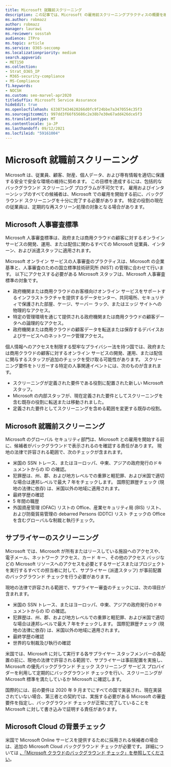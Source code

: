 ```yaml
---
title: Microsoft 就職前スクリーニング
description: この記事では、Microsoft の雇用前スクリーニングプラクティスの概要を確認Microsoft 365。
ms.author: robmazz
author: robmazz
manager: laurawi
ms.reviewer: sosstah
audience: ITPro
ms.topic: article
ms.service: O365-seccomp
ms.localizationpriority: medium
search.appverid:
- MET150
ms.collection:
- Strat_O365_IP
- M365-security-compliance
- MS-Compliance
f1.keywords:
- NOCSH
ms.custom: seo-marvel-apr2020
titleSuffix: Microsoft Service Assurance
hideEdit: true
ms.openlocfilehash: 633873434620266d0fc9f24bbe7a3470554c35f3
ms.sourcegitcommit: 997dd3f66f65686c2e38b7e30e67add426dce5f3
ms.translationtype: MT
ms.contentlocale: ja-JP
ms.lasthandoff: 09/12/2021
ms.locfileid: "59161004"
---
```

# <a name="microsoft-pre-employment-screening"></a>Microsoft 就職前スクリーニング

Microsoft は、従業員、顧客、財産、個人データ、および専有情報を適切に保護する安全で安全な環境の維持に努めます。 この目標を達成するには、包括的なバックグラウンド スクリーニング プログラムが不可欠です。 雇用およびインターンシップのすべての候補者は、Microsoft での雇用を開始する前に、バックグラウンド スクリーニングを十分に完了する必要があります。 特定の役割の現在の従業員は、定期的な再スクリーン処理の対象となる場合があります。

## <a name="the-microsoft-personnel-screening-standard"></a>Microsoft 人事審査標準

Microsoft 人事審査標準は、政府または商用クラウドの顧客に対するオンライン サービスの開発、運用、または配信に関わるすべての Microsoft 従業員、インターン、および派遣スタッフに適用されます。

Microsoft オンライン サービスの人事審査のプラクティスは、Microsoft の企業基準と、人事審査のための国立標準技術研究所 (NIST) の管理に合わせて行います。 以下にアクセスする必要がある Microsoft スタッフは、Microsoft 人事審査標準の対象です。

- 政府機関または商用クラウドのお客様向けオンライン サービスをサポートするインフラストラクチャを提供するデータセンター、共同場所、セキュリティで保護された部屋、ケージ、サーバー ラック、またはエッジ サイトへの物理的なアクセス。
- 特定の管理環境を通じて提供される政府機関または商用クラウドの顧客データへの論理的なアクセス。
- 政府機関または商用クラウドの顧客データを転送または保存するデバイスおよびサービスへのネットワーク管理アクセス。

個人情報へのアクセスを制限する堅牢なプライバシー法を持つ国では、政府または商用クラウドの顧客に対するオンライン サービスの開発、運用、または配信に関与するスタッフが追加のチェックを受け取る可能性があります。 スクリーニング要件をトリガーする特定の人事関連イベントには、次のものが含まれます。

- スクリーニングが定義された要件である役割に配置された新しい Microsoft スタッフ。
- Microsoft の内部スタッフが、現在定義された要件としてスクリーニングを含む既存の役割に転送または移動されました。
- 定義された要件としてスクリーニングを含める範囲を変更する既存の役割。

## <a name="microsoft-pre-employment-screening"></a>Microsoft 就職前スクリーニング

Microsoft のグローバル セキュリティ部門は、Microsoft との雇用を開始する前に、候補者がバックグラウンドで表示されるのを確認する責任があります。
現地の法律で許容される範囲で、次のチェックが含まれます。

- 米国の SSN トレース、またはヨーロッパ、中東、アジアの政府発行のドキュメントからの ID の確認。
- 犯罪歴は、州、郡、および地方レベルでの重罪と軽犯罪、および米国で適切な場合は連邦レベルで最大 7 年をチェックします。 国際犯罪歴チェック (現地の法律に依存) は、米国以外の地域に適用されます。
- 最終学歴の確認
- 5 年間の職歴
- 外国資産管理 (OFAC) リストの Office、産業セキュリティ局 (BIS) リスト、および防衛貿易管理の debarred Persons (DDTC) リスト チェックの Office を含むグローバルな制裁と執行チェック。

## <a name="supplier-screening"></a>サプライヤーのスクリーニング

Microsoft では、Microsoft が所有またはリースしている施設へのアクセスや、電子メール、ネットワーク アクセス、カード キー、その他のアクセス バッジなどの Microsoft リソースへのアクセスを必要とするサービスまたはプロジェクトを実行するすべての担当者に対して、サプライヤー (派遣スタッフ) が事前配置のバックグラウンド チェックを行う必要があります。

現地の法律で許容される範囲で、サプライヤー審査のチェックには、次の項目が含まれます。

- 米国の SSN トレース、またはヨーロッパ、中東、アジアの政府発行のドキュメントからの ID の確認。
- 犯罪歴は、州、郡、および地方レベルでの重罪と軽犯罪、および米国で適切な場合は連邦レベルで最大 7 年をチェックします。 国際犯罪歴チェック (現地の法律に依存) は、米国以外の地域に適用されます。
- 最終学歴の確認
- 世界的な制裁及び執行の確認

米国では、Microsoft に対して実行する各サプライヤー スタッフメンバーの各配置の前に、現地の法律で許容される範囲で、サプライヤーは事前配置を実施し、Microsoft の優先バックグラウンド チェック スクリーニング サービス プロバイダーを利用して定期的にバックグラウンド チェックを行い、スクリーニングが Microsoft 標準を満たしているか Microsoft に確認します。 

国際的には、前の要件は 2020 年 9 月までにすべての国で実装され、現在実装されていない場合、第三者との契約では、実施する必要がある Microsoft の審査要件を指定し、バックグラウンド チェックが正常に完了していることを Microsoft に対して書き込みで証明する責任があります。

## <a name="microsoft-cloud-background-check"></a>Microsoft Cloud の背景チェック

米国で Microsoft Online サービスを提供するために採用される候補者の場合は、追加の Microsoft Cloud バックグラウンド チェックが必要です。 詳細については [、「Microsoft クラウドのバックグラウンド チェック」を参照してください](assurance-cloud-background-check.md)。